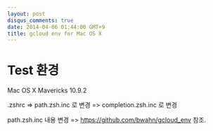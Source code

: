 ```yaml
---
layout: post
disqus_comments: true
date: 2014-04-06 01:44:00 GMT+9
title: gcloud env for Mac OS X 
---
```

# Test 환경
Mac OS X Mavericks 10.9.2 

.zshrc
=> path.zsh.inc 로 변경 
=> completion.zsh.inc 로 변경

path.zsh.inc 내용 변경
=> https://github.com/bwahn/gcloud_env 참조. 

